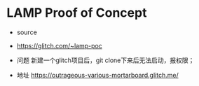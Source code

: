 # LAMP Proof of Concept

- source
- https://glitch.com/~lamp-poc

- 问题
新建一个glitch项目后，git clone下来后无法启动，报权限；

- 地址 
https://outrageous-various-mortarboard.glitch.me/